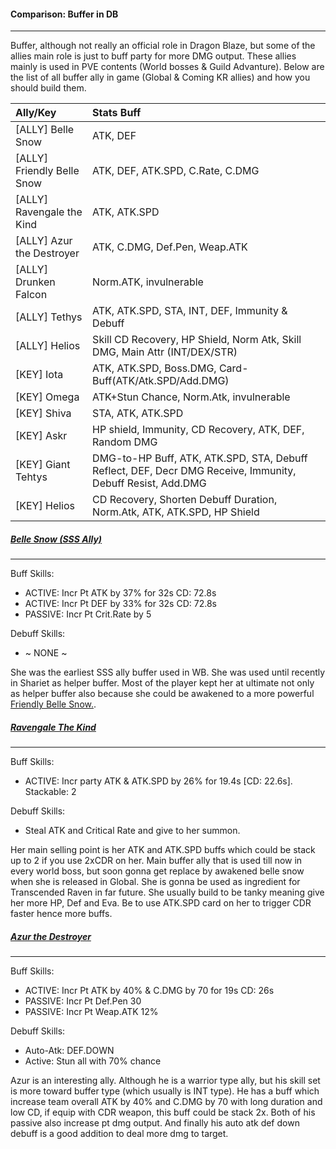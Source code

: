 #### Comparison: Buffer in DB

---

Buffer, although not really an official role in Dragon Blaze, but some of the allies main role is just to buff party for more DMG output. These allies mainly is used in PVE contents (World bosses & Guild Advanture). Below are the list of all buffer ally in game (Global & Coming KR allies) and how you should build them.

| Ally/Key | Stats Buff |
| :------------- | :------------- |
| [ALLY] Belle Snow | ATK, DEF |
| [ALLY] Friendly Belle Snow | ATK, DEF, ATK.SPD, C.Rate, C.DMG |
| [ALLY] Ravengale the Kind | ATK, ATK.SPD |
| [ALLY] Azur the Destroyer | ATK, C.DMG, Def.Pen, Weap.ATK |
| [ALLY] Drunken Falcon | Norm.ATK, invulnerable |
| [ALLY] Tethys | ATK, ATK.SPD, STA, INT, DEF, Immunity & Debuff |
| [ALLY] Helios | Skill CD Recovery, HP Shield, Norm Atk, Skill DMG, Main Attr (INT/DEX/STR) |
| [KEY] Iota | ATK, ATK.SPD, Boss.DMG, Card-Buff(ATK/Atk.SPD/Add.DMG) |
| [KEY] Omega | ATK+Stun Chance, Norm.Atk, invulnerable |
| [KEY] Shiva | STA, ATK, ATK.SPD |
| [KEY] Askr | HP shield, Immunity, CD Recovery, ATK, DEF, Random DMG |
| [KEY] Giant Tehtys | DMG-to-HP Buff, ATK, ATK.SPD, STA, Debuff Reflect, DEF, Decr DMG Receive, Immunity, Debuff Resist, Add.DMG |
| [KEY] Helios | CD Recovery, Shorten Debuff Duration, Norm.Atk, ATK, ATK.SPD, HP Shield |

<div class="row">
  <div class="col l11 m11 s12">
    <h5><a href="/game/dragon-blaze/ally">Belle Snow (SSS Ally)</a></h5>
    <hr />
  </div>
  <div class="col l11 m11 s12">
    Buff Skills: <br />
    <ul>
      <li>ACTIVE: Incr Pt ATK by 37% for 32s CD: 72.8s</li>
      <li>ACTIVE: Incr Pt DEF by 33% for 32s CD: 72.8s</li>
      <li>PASSIVE: Incr Pt Crit.Rate by 5</li>
    </ul>
    Debuff Skills: <br/>
    <ul>
      <li> ~ NONE ~ </li>
    </ul>
    <p class="db-article-paragraph-12p">
      She was the earliest SSS ally buffer used in WB. She was used until recently in Shariet as helper buffer. Most of the player kept her at ultimate not only as helper buffer also because she could be awakened to a more powerful <a href="/game/dragon-blaze/deity/friendly-belle-snow"> Friendly Belle Snow.</a>.
    </p>
  </div>
</div>

<div class="row">
  <div class="col l11 m11 s12">
    <h5><a href="/game/dragon-blaze/deity/ravengale-the-kind">Ravengale The Kind</a></h5>
    <hr />
  </div>
  <div class="col l11 m11 s12">
    Buff Skills: <br />
    <ul>
      <li>ACTIVE: Incr party ATK & ATK.SPD by 26% for 19.4s [CD: 22.6s]. Stackable: 2</li>
    </ul>
    Debuff Skills: <br/>
    <ul>
      <li>Steal ATK and Critical Rate and give to her summon.</li>
    </ul>
    <p class="db-article-paragraph-12p">
      Her main selling point is her ATK and ATK.SPD buffs which could be stack up to 2 if you use 2xCDR on her. Main buffer ally that is used till now in every world boss, but soon gonna get replace by awakened belle snow when she is released in Global. She is gonna be used as ingredient for Transcended Raven in far future. She usually build to be tanky meaning give her more HP, Def and Eva. Be to use ATK.SPD card on her to trigger CDR faster hence more buffs.
    </p>
  </div>
</div>

<div class="row">
  <div class="col l11 m11 s12">
    <h5><a href="/game/dragon-blaze/deity/azur-the-destroyer">Azur the Destroyer</a></h5>
    <hr />
  </div>
  <div class="col l11 m11 s12">
    Buff Skills: <br />
    <ul>
      <li>ACTIVE: Incr Pt ATK by 40% & C.DMG by 70 for 19s CD: 26s</li>
      <li>PASSIVE: Incr Pt Def.Pen 30</li>
      <li>PASSIVE: Incr Pt Weap.ATK 12%</li>
    </ul>
    Debuff Skills: <br/>
    <ul>
      <li> Auto-Atk: DEF.DOWN</li>
      <li> Active: Stun all with 70% chance</li>
    </ul>
    <p class="db-article-paragraph-12p">
      Azur is an interesting ally. Although he is a warrior type ally, but his skill set is more toward buffer type (which usually is INT type). He has a buff which increase team overall ATK by 40% and C.DMG by 70 with long duration and low CD, if equip with CDR weapon, this buff could be stack 2x. Both of his passive also increase pt dmg output. And finally his auto atk def down debuff is a good addition to deal more dmg to target. 
    </p>
  </div>
</div>
